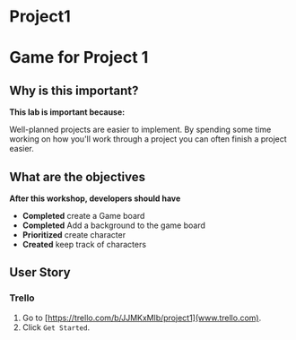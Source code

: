 # Project1

# Game for Project 1

<!--Second time 10:45, but didn't do tic-tac-toe priority and sizing yet, so added in right after opening -->
<!--WDI5 10:35 -->
<!--10:30 5 minutes -->

## Why is this important?

__This lab is important because:__

Well-planned projects are easier to implement. By spending some time working on how you'll work through a 
project you can often finish a project easier.

## What are the objectives 

__After this workshop, developers should have__ 

* **Completed** create a Game board
* **Completed** Add a background to the game board
* **Prioritized** create character
* **Created** keep track of characters

<!--10:47 -->
<!--Doing tic-tac-toe stories here -->
<!--10:58 after tic-tac-toe-->

<!--10:35 5 minutes -->
<!-- This is already done from last class, except for "make board public" -->
## User Story
### Trello
1. Go to [https://trello.com/b/JJMKxMlb/project1](www.trello.com).
2. Click ``Get Started``.
